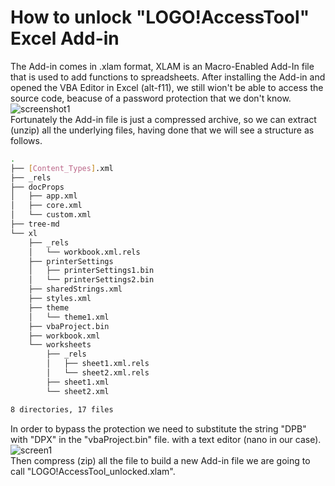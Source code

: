 # How to unlock "LOGO!AccessTool" Excel Add-in
The Add-in comes in .xlam format, XLAM is an Macro-Enabled Add-In file that is used to add functions to spreadsheets. After installing the Add-in and opened the VBA Editor in Excel (alt-f11), we still wion't be able to access the source code, beacuse of a password protection that we don't know.\
![screenshot1](https://user-images.githubusercontent.com/43523843/160242869-e3a519f1-e4f2-4960-b0c1-a07fa91e4a0d.png)\
Fortunately the Add-in file is just a compressed archive, so we can extract (unzip) all the underlying files, having done that we will see a structure as follows.

```bash
.
├── [Content_Types].xml
├── _rels
├── docProps
│   ├── app.xml
│   ├── core.xml
│   └── custom.xml
├── tree-md
└── xl
    ├── _rels
    │   └── workbook.xml.rels
    ├── printerSettings
    │   ├── printerSettings1.bin
    │   └── printerSettings2.bin
    ├── sharedStrings.xml
    ├── styles.xml
    ├── theme
    │   └── theme1.xml
    ├── vbaProject.bin
    ├── workbook.xml
    └── worksheets
        ├── _rels
        │   ├── sheet1.xml.rels
        │   └── sheet2.xml.rels
        ├── sheet1.xml
        └── sheet2.xml

8 directories, 17 files
```

In order to bypass the protection we need to substitute the string "DPB" with "DPX" in the "vbaProject.bin" file. with a text editor (nano in our case).\
![screen1](https://user-images.githubusercontent.com/43523843/160244270-32ed0204-2e91-4539-8c45-f8a35d9da973.gif)\
Then compress (zip) all the file to build a new Add-in file we are going to call "LOGO!AccessTool_unlocked.xlam".


